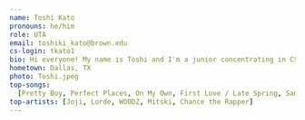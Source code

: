 ```yaml
---
name: Toshi Kato
pronouns: he/him
role: UTA
email: toshiki_kato@brown.edu
cs-login: tkato1
bio: Hi everyone! My name is Toshi and I'm a junior concentrating in CS. In my free time, I like to play volleyball, play word games, and cook with my friends.
hometown: Dallas, TX
photo: Toshi.jpeg
top-songs:
  [Pretty Boy, Perfect Places, On My Own, First Love / Late Spring, Same Drugs]
top-artists: [Joji, Lorde, WOODZ, Mitski, Chance the Rapper]
---
```

